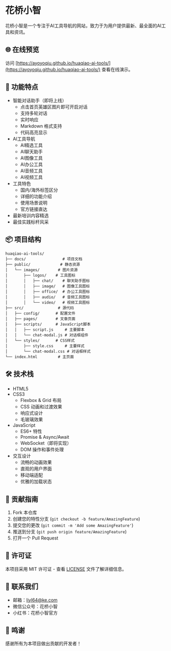 # 花桥小智

花桥小智是一个专注于AI工具导航的网站，致力于为用户提供最新、最全面的AI工具和资讯。

## 🌐 在线预览

访问 [https://ayoyoqiu.github.io/huaqiao-ai-tools/](https://ayoyoqiu.github.io/huaqiao-ai-tools/) 查看在线演示。

## 🚀 功能特点

- 智能对话助手（即将上线）
  - 点击首页英雄区图片即可开启对话
  - 支持多轮对话
  - 实时响应
  - Markdown 格式支持
  - 代码高亮显示
- AI工具导航
  - AI精选工具
  - AI聊天助手
  - AI图像工具
  - AI办公工具
  - AI音频工具
  - AI视频工具
- 工具特色
  - 国内/海外标签区分
  - 详细的功能介绍
  - 使用场景说明
  - 官方链接直达
- 最新培训内容精选
- 最佳实践标杆风采

## 📦 项目结构

```
huaqiao-ai-tools/
├── docs/                # 项目文档
├── public/             # 静态资源
│   └── images/        # 图片资源
│       ├── logos/    # 工具图标
│       │   ├── chat/    # 聊天助手图标
│       │   ├── image/   # 图像工具图标
│       │   ├── office/  # 办公工具图标
│       │   ├── audio/   # 音频工具图标
│       │   └── video/   # 视频工具图标
├── src/               # 源代码
│   ├── config/       # 配置文件
│   ├── pages/        # 文章页面
│   ├── scripts/      # JavaScript脚本
│   │   ├── script.js     # 主要脚本
│   │   └── chat-modal.js # 对话框组件
│   └── styles/       # CSS样式
│       ├── style.css     # 主要样式
│       └── chat-modal.css # 对话框样式
└── index.html         # 主页面
```

## 🛠️ 技术栈

- HTML5
- CSS3
  - Flexbox & Grid 布局
  - CSS 动画和过渡效果
  - 响应式设计
  - 毛玻璃效果
- JavaScript
  - ES6+ 特性
  - Promise & Async/Await
  - WebSocket（即将实现）
  - DOM 操作和事件处理
- 交互设计
  - 流畅的动画效果
  - 直观的用户界面
  - 移动端适配
  - 优雅的加载状态

## 🤝 贡献指南

1. Fork 本仓库
2. 创建您的特性分支 (`git checkout -b feature/AmazingFeature`)
3. 提交您的更改 (`git commit -m 'Add some AmazingFeature'`)
4. 推送到分支 (`git push origin feature/AmazingFeature`)
5. 打开一个 Pull Request

## 📄 许可证

本项目采用 MIT 许可证 - 查看 [LICENSE](LICENSE) 文件了解详细信息。

## 📮 联系我们

- 邮箱：liyl64@ke.com
- 微信公众号：花桥小智
- 小红书：花桥小智官方

## 🙏 鸣谢

感谢所有为本项目做出贡献的开发者！